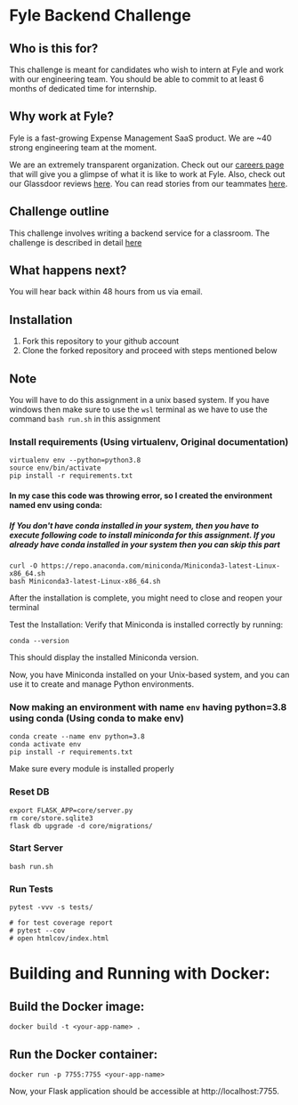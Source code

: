 # Fyle Backend Challenge

## Who is this for?

This challenge is meant for candidates who wish to intern at Fyle and work with our engineering team. You should be able to commit to at least 6 months of dedicated time for internship.

## Why work at Fyle?

Fyle is a fast-growing Expense Management SaaS product. We are ~40 strong engineering team at the moment. 

We are an extremely transparent organization. Check out our [careers page](https://careers.fylehq.com) that will give you a glimpse of what it is like to work at Fyle. Also, check out our Glassdoor reviews [here](https://www.glassdoor.co.in/Reviews/Fyle-Reviews-E1723235.htm). You can read stories from our teammates [here](https://stories.fylehq.com).


## Challenge outline

This challenge involves writing a backend service for a classroom. The challenge is described in detail [here](./Application.md)


## What happens next?

You will hear back within 48 hours from us via email. 


## Installation

1. Fork this repository to your github account
2. Clone the forked repository and proceed with steps mentioned below
   
## Note
You will have to do this assignment in a unix based system. If you have windows then make sure to use the `wsl` terminal as we have to use the command `bash run.sh` in this assignment

### Install requirements (Using virtualenv, Original documentation)


```
virtualenv env --python=python3.8
source env/bin/activate
pip install -r requirements.txt
```
#### In my case this code was throwing error, so I created the environment named env using conda:
##### If You don't have conda installed in your system, then you have to execute following code to install miniconda for this assignment. If you already have conda installed in your system then you can skip this part
```
curl -O https://repo.anaconda.com/miniconda/Miniconda3-latest-Linux-x86_64.sh
bash Miniconda3-latest-Linux-x86_64.sh
```
After the installation is complete, you might need to close and reopen your terminal

Test the Installation:
Verify that Miniconda is installed correctly by running:
```
conda --version
```
This should display the installed Miniconda version.

Now, you have Miniconda installed on your Unix-based system, and you can use it to create and manage Python environments.


### Now making an environment with name `env` having python=3.8 using conda (Using conda to make env)
```
conda create --name env python=3.8
conda activate env
pip install -r requirements.txt
```
Make sure every module is installed properly

### Reset DB

```
export FLASK_APP=core/server.py
rm core/store.sqlite3
flask db upgrade -d core/migrations/
```
### Start Server

```
bash run.sh
```
### Run Tests

```
pytest -vvv -s tests/

# for test coverage report
# pytest --cov
# open htmlcov/index.html
```

# Building and Running with Docker:

## Build the Docker image:

```
docker build -t <your-app-name> .
```

## Run the Docker container:

```
docker run -p 7755:7755 <your-app-name>
```

Now, your Flask application should be accessible at http://localhost:7755.
